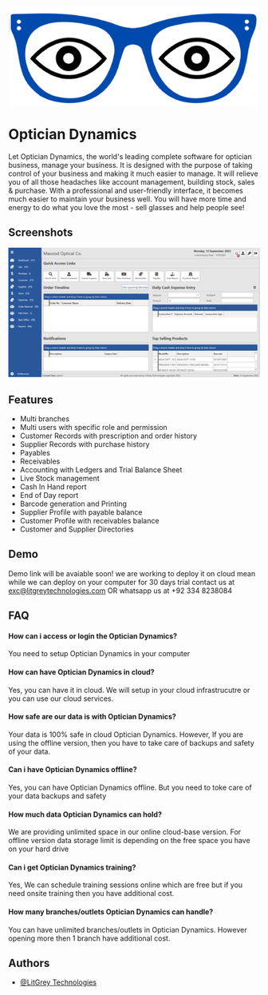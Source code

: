 <p align="center">
<img src="https://github.com/LitGrey-Technologies/Optician-Dynamics/blob/main/od_logo.png" data-canonical-src="https://github.com/LitGrey-Technologies/Optician-Dynamics/blob/main/od_logo.png" width="500" height="200" align="center"/>
</p>

# Optician Dynamics

Let Optician Dynamics, the world's leading complete software for optician business, manage your business. It is designed with the purpose of taking control of your business and making it much easier to manage. It will relieve you of all those headaches like account management, building stock, sales & purchase. With a professional and user-friendly interface, it becomes much easier to maintain your business well. You will have more time and energy to do what you love the most - sell glasses and help people see!

## Screenshots

![App Screenshot](https://github.com/LitGrey-Technologies/Optician-Dynamics/blob/main/opdynmaics-dashboard.PNG)


## Features

- Multi branches
- Multi users with specific role and permission
- Customer Records with prescription and order history
- Supplier Records with purchase history
- Payables
- Receivables
- Accounting with Ledgers and Trial Balance Sheet
- Live Stock management
- Cash In Hand report
- End of Day report 
- Barcode generation and Printing
- Supplier Profile with payable balance
- Customer Profile with receivables balance
- Customer and Supplier Directories



## Demo

Demo link will be avaiable soon! we are working to deploy it on cloud mean while we can deploy on your computer for 30 days trial contact us at exc@litgreytechnologies.com OR whatsapp us at +92 334 8238084



## FAQ

#### How can i access or login the Optician Dynamics?

You need to setup Optician Dynamics in your computer

#### How can have Optician Dynamics in cloud?

Yes, you can have it in cloud. We will setup in your cloud infrastrucutre or you can use our cloud services.

#### How safe are our data is with Optician Dynamics?

Your data is 100% safe in cloud Optician Dynamics. However, If you are using the offline version, then you have to take care of backups and safety of your data.

#### Can i have Optician Dynamics offline?

Yes, you can have Optician Dynamics offline. But you need to toke care of your data backups and safety

#### How much data Optician Dynamics can hold?

We are providing unlimited space in our online cloud-base version. For offline version data storage limit is depending on the free space you have on your hard drive

#### Can i get Optician Dynamics training?

Yes, We can schedule training sessions online which are free but if you need onsite training then you have additional cost.

#### How many branches/outlets Optician Dynamics can handle?

You can have unlimited branches/outlets in Optician Dynamics. However opening more then 1 branch have additional cost.
## Authors

- [@LitGrey Technologies](https://www.github.com/LitGrey-Technologies)

